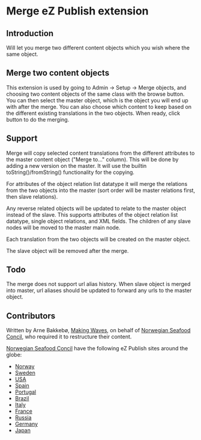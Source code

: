 Merge eZ Publish extension
==========================

Introduction
--------------------------

Will let you merge two different content objects which you wish where the same object.


Merge two content objects
--------------------------

This extension is used by going to Admin -> Setup -> Merge objects, and choosing two content objects
of the same class with the browse button. You can then select the master object, which is the object
you will end up with after the merge. You can also choose which content to keep based on the 
different existing translations in the two objects. When ready, click button to do the merging.


Support
--------------------------

Merge will copy selected content translations from the different attributes to the master
content object ("Merge to..." column). This will be done by adding a new version on the master.
It will use the builtin toString()/fromString() functionality for the copying.

For attributes of the object relation list datatype it will merge the relations from the two
objects into the master (sort order will be master relations first, then slave relations).

Any reverse related objects will be updated to relate to the master object instead of the slave.
This supports attributes of the object relation list datatype, single object relations, and
XML fields. The children of any slave nodes will be moved to the master main node.

Each translation from the two objects will be created on the master object.

The slave object will be removed after the merge.


Todo
--------------------------

The merge does not support url alias history. When slave object is merged into master, url aliases
should be updated to forward any urls to the master object.


Contributors
--------------------------

Written by Arne Bakkebø, [Making Waves](http://www.makingwaves.no/), on behalf of
[Norwegian Seafood Concil](http://seafood.no/), who required it to restructure their content.

[Norwegian Seafood Concil](http://seafood.no/) have the following eZ Publish sites around the globe:
* [Norway](http://godfisk.no/)
* [Sweden](http://norskfisk.se/)
* [USA](http://salmonfromnorway.com/)
* [Spain](http://www.mardenoruega.es/)
* [Portugal](http://www.mardanoruega.com/)
* [Brazil](http://bacalhaudanoruega.com.br/)
* [Italy](http://fiordisapori.it/)
* [France](http://poissons-de-norvege.fr/)
* [Russia](http://iznorvegii.ru/)
* [Germany](http://norwegenfisch.de/)
* [Japan](http://seafoodfromnorway.jp/)
